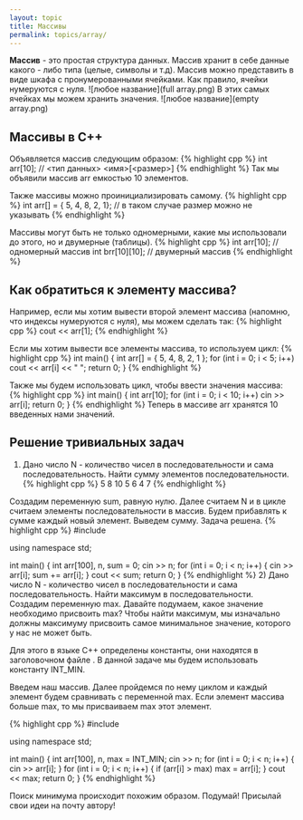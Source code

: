 ```yaml
---
layout: topic
title: Массивы
permalink: topics/array/
---
```

**Массив** - это простая структура данных. Массив хранит в себе данные какого - либо типа (целые, символы и т.д). Массив можно представить в виде шкафа с пронумерованными ячейками. Как правило, ячейки нумеруются с нуля.
![любое название](full array.png)
В этих самых ячейках мы можем хранить значения.
![любое название](empty array.png)

## Массивы в C++
Объявляется массив следующим образом: 
{% highlight cpp %}
int arr[10]; // <тип данных> <имя>[<размер>]
{% endhighlight %}
Так мы объявили массив arr емкостью 10 элементов.

Также массивы можно проинициализировать самому.
{% highlight cpp %}
int arr[] = { 5, 4, 8, 2, 1}; // в таком случае размер можно не указывать
{% endhighlight %}

Массивы могут быть не только одномерными, какие мы использовали до этого, но и двумерные (таблицы).
{% highlight cpp %}
int arr[10]; // одномерный массив
int brr[10][10]; // двумерный массив
{% endhighlight %}

## Как обратиться к элементу массива?

Например, если мы хотим вывести второй элемент массива (напомню, что индексы нумеруются с нуля), мы можем сделать так:
{% highlight cpp %}
  cout << arr[1];
{% endhighlight %}

Если мы хотим вывести все элементы массива, то используем цикл:
{% highlight cpp %}
int main()
{
	int arr[] = { 5, 4, 8, 2, 1 };
	for (int i = 0; i < 5; i++)
		cout << arr[i] << " ";
	return 0;
}
{% endhighlight %}

Также мы будем использовать цикл, чтобы ввести значения массива:
{% highlight cpp %}
int main()
{
	int arr[10];
	for (int i = 0; i < 10; i++)
		cin >> arr[i];
	return 0;
}
{% endhighlight %}
Теперь в массиве arr хранятся 10 введенных нами значений.

## Решение тривиальных задач
1) Дано число N - количество чисел в последовательности и сама последовательность. Найти сумму элементов последовательности.
{% highlight cpp %}
5
8 10 5 6 4 7
{% endhighlight %}

Создадим переменную sum, равную нулю. Далее считаем N и в цикле считаем элементы последовательности в массив. Будем прибавлять к сумме каждый новый элемент. Выведем сумму. Задача решена.
{% highlight cpp %}
#include <iostream>

using namespace std;

int main()
{
	int arr[100], n, sum = 0;
	cin >> n;
	for (int i = 0; i < n; i++)
	{
		cin >> arr[i];
		sum += arr[i];
	}
	cout << sum;
	return 0;
}
{% endhighlight %}
2) Дано число N - количество чисел в последовательности и сама последовательность. Найти максимум в последовательности.
Создадим переменную max. Давайте подумаем, какое значение необходимо присвоить max? Чтобы найти максимум, мы изначально должны максимуму присвоить самое минимальное значение, которого у нас не может быть.

Для этого в языке C++ определены константы, они находятся в заголовочном файле <clinits>. В данной задаче мы будем использовать константу INT_MIN.
	
Введем наш массив. Далее пройдемся по нему циклом и каждый элемент будем сравнивать с переменной max. Если элемент массива больше max, то мы присваиваем max этот элемент.

{% highlight cpp %}
#include <iostream>

using namespace std;

int main()
{
	int arr[100], n, max = INT_MIN;
	cin >> n;
	for (int i = 0; i < n; i++)
	{
		cin >> arr[i];
	}
	for (int i = 0; i < n; i++)
	{
		if (arr[i] > max)
			max = arr[i];
	}
	cout << max;
	return 0;
}
{% endhighlight %}

Поиск минимума происходит похожим образом. Подумай! Присылай свои идеи на почту автору!
